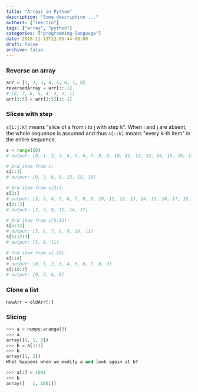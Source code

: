```yaml
---
title: "Arrays in Python"
description: "Some description ..."
authors: ["lek-tin"]
tags: ["array", "python"]
categories: ["programming-language"]
date: 2018-11-13T22:05:44-08:00
draft: false
archive: false
---
```

### Reverse an array
```python
arr = [1, 2, 3, 4, 5, 6, 7, 8]
reversedArray = arr[::-1]
# [8, 7, 6, 5, 4, 3, 2, 1]
arr[3:5] = arr[3:5][::-1]
```

### Slices with step

`s[i:j:k]` means "slice of s from i to j with step k". When i and j are absent, the whole sequence is assumed and thus `s[::k]` means "every k-th item" in the entire sequence.
```python
s = range(20)
# output: [0, 1, 2, 3, 4, 5, 6, 7, 8, 9, 10, 11, 12, 13, 14, 15, 16, 17, 18, 19]

# 3rd item from s:
s[::3]
# output: [0, 3, 6, 9, 12, 15, 18]

# 3rd item from s[2:]:
s[2:]
# output: [2, 3, 4, 5, 6, 7, 8, 9, 10, 11, 12, 13, 14, 15, 16, 17, 18, 19]
s[2::3]
# output: [2, 5, 8, 11, 14, 17]

# 3rd item from s[5:12]:
s[5:12]
# output: [5, 6, 7, 8, 9, 10, 11]
s[5:12:3]
# output: [5, 8, 11]

# 3rd item from s[:10]:
s[:10]
# output: [0, 1, 2, 3, 4, 5, 6, 7, 8, 9]
s[:10:3]
# output: [0, 3, 6, 9]
```

### Clone a list

`newArr = oldArr[:]`

### Slicing

```python
>>> a = numpy.arange(3)
>>> a
array([0, 1, 2])
>>> b = a[1:3]
>>> b
array([1, 2])
What happens when we modify a and look again at b?

>>> a[2] = 1001
>>> b
array([   1, 1001])
```